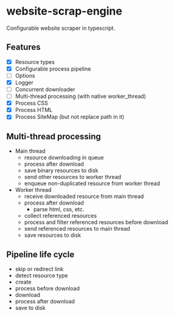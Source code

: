 # website-scrap-engine
Configurable website scraper in typescript.

## Features
-[x]  Resource types
-[x]  Configurable process pipeline
-[ ]  Options
-[x]  Logger
-[ ]  Concurrent downloader
-[ ]  Multi-thread processing (with native worker_thread)
-[x]  Process CSS
-[x]  Process HTML
-[x]  Process SiteMap (but not replace path in it)

## Multi-thread processing
* Main thread
    * resource downloading in queue
    * process after download
    * save binary resources to disk
    * send other resources to worker thread
    * enqueue non-duplicated resource from worker thread
* Worker thread
    * receive downloaded resource from main thread
    * process after download
        * parse html, css, etc.
    * collect referenced resources
    * process and filter referenced resources before download
    * send referenced resources to main thread
    * save resources to disk

## Pipeline life cycle
* skip or redirect link
* detect resource type
* create
* process before download
* download
* process after download
* save to disk
